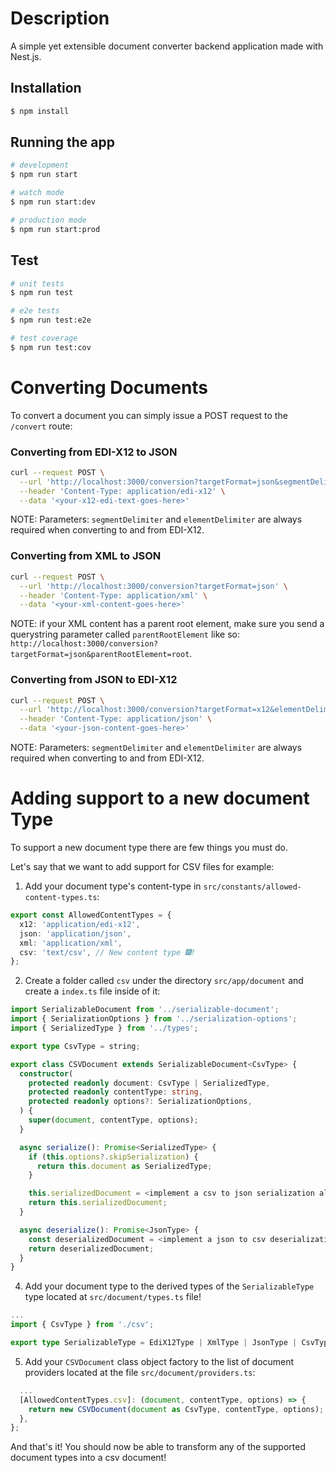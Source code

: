 # Description

A simple yet extensible document converter backend application made with Nest.js.

## Installation

```bash
$ npm install
```

## Running the app

```bash
# development
$ npm run start

# watch mode
$ npm run start:dev

# production mode
$ npm run start:prod
```

## Test

```bash
# unit tests
$ npm run test

# e2e tests
$ npm run test:e2e

# test coverage
$ npm run test:cov
```
# Converting Documents

To convert a document you can simply issue a POST request to the `/convert` route:

### Converting from EDI-X12 to JSON
```sh
curl --request POST \
  --url 'http://localhost:3000/conversion?targetFormat=json&segmentDelimiter=~&elementDelimiter=*' \
  --header 'Content-Type: application/edi-x12' \
  --data '<your-x12-edi-text-goes-here>'
```

NOTE: Parameters: `segmentDelimiter` and `elementDelimiter` are always required when converting to and from EDI-X12.

### Converting from XML to JSON
```sh
curl --request POST \
  --url 'http://localhost:3000/conversion?targetFormat=json' \
  --header 'Content-Type: application/xml' \
  --data '<your-xml-content-goes-here>'
```

NOTE: if your XML content has a parent root element, make sure you send a querystring parameter called `parentRootElement` like so: `http://localhost:3000/conversion?targetFormat=json&parentRootElement=root`.

### Converting from JSON to EDI-X12
```sh
curl --request POST \
  --url 'http://localhost:3000/conversion?targetFormat=x12&elementDelimiter=*&segmentDelimiter=~' \
  --header 'Content-Type: application/json' \
  --data '<your-json-content-goes-here>'
```
NOTE: Parameters: `segmentDelimiter` and `elementDelimiter` are always required when converting to and from EDI-X12.

# Adding support to a new document Type

To support a new document type there are few things you must do.

Let's say that we want to add support for CSV files for example:

1. Add your document type's content-type in `src/constants/allowed-content-types.ts`:

```ts
export const AllowedContentTypes = {
  x12: 'application/edi-x12',
  json: 'application/json',
  xml: 'application/xml',
  csv: 'text/csv', // New content type 🎆!
};
```
2. Create a folder called `csv` under the directory `src/app/document` and create a `index.ts` file inside of it:

```ts
import SerializableDocument from '../serializable-document';
import { SerializationOptions } from '../serialization-options';
import { SerializedType } from '../types';

export type CsvType = string;

export class CSVDocument extends SerializableDocument<CsvType> {
  constructor(
    protected readonly document: CsvType | SerializedType,
    protected readonly contentType: string,
    protected readonly options?: SerializationOptions,
  ) {
    super(document, contentType, options);
  }

  async serialize(): Promise<SerializedType> {
    if (this.options?.skipSerialization) {
      return this.document as SerializedType;
    }

    this.serializedDocument = <implement a csv to json serialization algorithm here>;
    return this.serializedDocument;
  }

  async deserialize(): Promise<JsonType> {
    const deserializedDocument = <implement a json to csv deserialization algorithm here>;
    return deserializedDocument;
  }
}
```

4. Add your document type to the derived types of the `SerializableType` type located at `src/document/types.ts` file!

```ts
...
import { CsvType } from './csv';

export type SerializableType = EdiX12Type | XmlType | JsonType | CsvType;
```

5. Add your `CSVDocument` class object factory to the list of document providers located at the file `src/document/providers.ts`:

```ts
  ...
  [AllowedContentTypes.csv]: (document, contentType, options) => {
    return new CSVDocument(document as CsvType, contentType, options);
  },
};
```

And that's it! You should now be able to transform any of the supported document types into a csv document!

